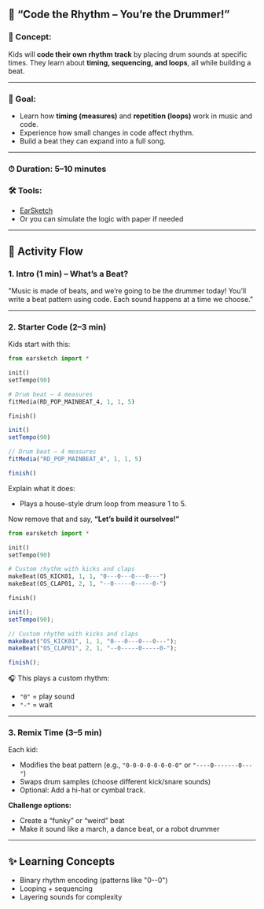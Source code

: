 ## 🥁 **“Code the Rhythm – You’re the Drummer!”**

### 🧠 Concept:

Kids will **code their own rhythm track** by placing drum sounds at specific times. They learn about **timing, sequencing, and loops**, all while building a beat.

---

### 🎯 Goal:

* Learn how **timing (measures)** and **repetition (loops)** work in music and code.
* Experience how small changes in code affect rhythm.
* Build a beat they can expand into a full song.

---

### ⏱ Duration: 5–10 minutes

### 🛠 Tools:

* [EarSketch](https://earsketch.gatech.edu/)
* Or you can simulate the logic with paper if needed

---

## 👣 Activity Flow

### 1. **Intro (1 min) – What’s a Beat?**

"Music is made of beats, and we’re going to be the drummer today! You’ll write a beat pattern using code. Each sound happens at a time we choose."

---

### 2. **Starter Code (2–3 min)**

Kids start with this:

```python
from earsketch import *

init()
setTempo(90)

# Drum beat – 4 measures
fitMedia(RD_POP_MAINBEAT_4, 1, 1, 5)

finish()
```

```js
init()
setTempo(90)

// Drum beat – 4 measures
fitMedia("RD_POP_MAINBEAT_4", 1, 1, 5)

finish()
```

Explain what it does:

* Plays a house-style drum loop from measure 1 to 5.

Now remove that and say, **“Let’s build it ourselves!”**

```python
from earsketch import *

init()
setTempo(90)

# Custom rhythm with kicks and claps
makeBeat(OS_KICK01, 1, 1, "0---0---0---0---")
makeBeat(OS_CLAP01, 2, 1, "--0-----0-----0-")

finish()
```

```js
init();
setTempo(90);

// Custom rhythm with kicks and claps
makeBeat("OS_KICK01", 1, 1, "0---0---0---0---");
makeBeat("OS_CLAP01", 2, 1, "--0-----0-----0-");

finish();
```


🎧 This plays a custom rhythm:

* `"0"` = play sound
* `"-"` = wait

---

### 3. **Remix Time (3–5 min)**

Each kid:

* Modifies the beat pattern (e.g., `"0-0-0-0-0-0-0-0"` or `"----0-------0---"`)
* Swaps drum samples (choose different kick/snare sounds)
* Optional: Add a hi-hat or cymbal track.

**Challenge options:**

* Create a “funky” or “weird” beat
* Make it sound like a march, a dance beat, or a robot drummer

---

## ✨ Learning Concepts

* Binary rhythm encoding (patterns like "0--0")
* Looping + sequencing
* Layering sounds for complexity
